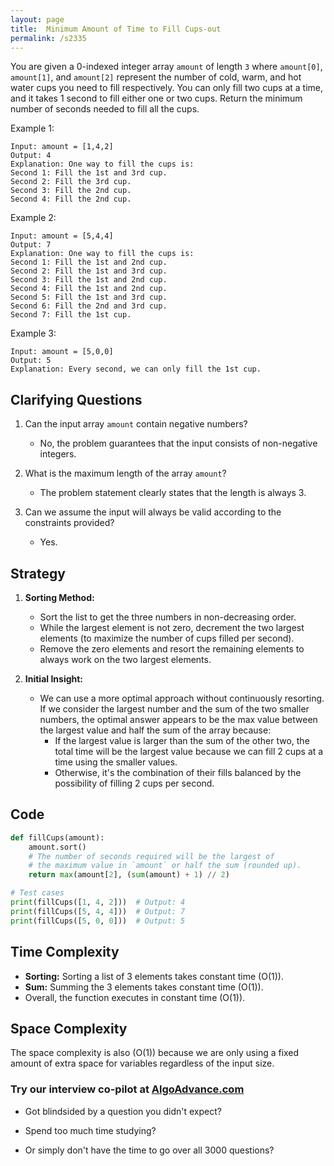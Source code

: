 ```yaml
---
layout: page
title:  Minimum Amount of Time to Fill Cups-out
permalink: /s2335
---
```


You are given a 0-indexed integer array `amount` of length `3` where `amount[0]`, `amount[1]`, and `amount[2]` represent the number of cold, warm, and hot water cups you need to fill respectively. You can only fill two cups at a time, and it takes 1 second to fill either one or two cups. Return the minimum number of seconds needed to fill all the cups.

Example 1:
```
Input: amount = [1,4,2]
Output: 4
Explanation: One way to fill the cups is:
Second 1: Fill the 1st and 3rd cup.
Second 2: Fill the 3rd cup.
Second 3: Fill the 2nd cup.
Second 4: Fill the 2nd cup.
```

Example 2:
```
Input: amount = [5,4,4]
Output: 7
Explanation: One way to fill the cups is:
Second 1: Fill the 1st and 2nd cup.
Second 2: Fill the 1st and 3rd cup.
Second 3: Fill the 1st and 2nd cup.
Second 4: Fill the 1st and 2nd cup.
Second 5: Fill the 1st and 3rd cup.
Second 6: Fill the 2nd and 3rd cup.
Second 7: Fill the 1st cup.
```

Example 3:
```
Input: amount = [5,0,0]
Output: 5
Explanation: Every second, we can only fill the 1st cup.
```

## Clarifying Questions

1. Can the input array `amount` contain negative numbers?
   - No, the problem guarantees that the input consists of non-negative integers.
   
2. What is the maximum length of the array `amount`?
   - The problem statement clearly states that the length is always 3.

3. Can we assume the input will always be valid according to the constraints provided?
   - Yes.

## Strategy

1. **Sorting Method:**
   - Sort the list to get the three numbers in non-decreasing order.
   - While the largest element is not zero, decrement the two largest elements (to maximize the number of cups filled per second).
   - Remove the zero elements and resort the remaining elements to always work on the two largest elements.
   
2. **Initial Insight:**
   - We can use a more optimal approach without continuously resorting. If we consider the largest number and the sum of the two smaller numbers, the optimal answer appears to be the max value between the largest value and half the sum of the array because:
     - If the largest value is larger than the sum of the other two, the total time will be the largest value because we can fill 2 cups at a time using the smaller values.
     - Otherwise, it's the combination of their fills balanced by the possibility of filling 2 cups per second.

## Code

```python
def fillCups(amount):
    amount.sort()
    # The number of seconds required will be the largest of
    # the maximum value in `amount` or half the sum (rounded up).
    return max(amount[2], (sum(amount) + 1) // 2)

# Test cases
print(fillCups([1, 4, 2]))  # Output: 4
print(fillCups([5, 4, 4]))  # Output: 7
print(fillCups([5, 0, 0]))  # Output: 5
```

## Time Complexity

- **Sorting:** Sorting a list of 3 elements takes constant time \(O(1)\).
- **Sum:** Summing the 3 elements takes constant time \(O(1)\).
- Overall, the function executes in constant time \(O(1)\).

## Space Complexity

The space complexity is also \(O(1)\) because we are only using a fixed amount of extra space for variables regardless of the input size.


### Try our interview co-pilot at [AlgoAdvance.com](https://algoAdvance.com)

- Got blindsided by a question you didn't expect?

- Spend too much time studying?

- Or simply don't have the time to go over all 3000 questions?

